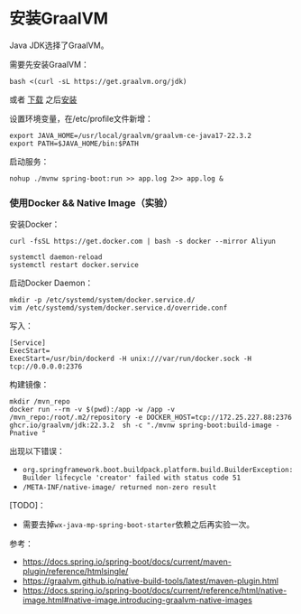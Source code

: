 # 安装GraalVM
Java JDK选择了GraalVM。

需要先安装GraalVM：
```shell
bash <(curl -sL https://get.graalvm.org/jdk)
```
或者 [下载](https://github.com/graalvm/graalvm-ce-builds/releases) 之后[安装](https://www.graalvm.org/latest/docs/getting-started/linux/)

设置环境变量，在/etc/profile文件新增：
```shell
export JAVA_HOME=/usr/local/graalvm/graalvm-ce-java17-22.3.2
export PATH=$JAVA_HOME/bin:$PATH
```

启动服务：
```shell
nohup ./mvnw spring-boot:run >> app.log 2>> app.log &
```

### 使用Docker && Native Image（实验）

安装Docker：
```shell
curl -fsSL https://get.docker.com | bash -s docker --mirror Aliyun

systemctl daemon-reload
systemctl restart docker.service
```

启动Docker Daemon：
```shell
mkdir -p /etc/systemd/system/docker.service.d/
vim /etc/systemd/system/docker.service.d/override.conf
```
写入：
```text
[Service]
ExecStart=
ExecStart=/usr/bin/dockerd -H unix:///var/run/docker.sock -H tcp://0.0.0.0:2376
```

构建镜像：
```shell
mkdir /mvn_repo
docker run --rm -v $(pwd):/app -w /app -v /mvn_repo:/root/.m2/repository -e DOCKER_HOST=tcp://172.25.227.88:2376  ghcr.io/graalvm/jdk:22.3.2  sh -c "./mvnw spring-boot:build-image -Pnative "
```

出现以下错误：
- `org.springframework.boot.buildpack.platform.build.BuilderException: Builder lifecycle 'creator' failed with status code 51`
- `/META-INF/native-image/ returned non-zero result`

[TODO]：
- 需要去掉`wx-java-mp-spring-boot-starter`依赖之后再实验一次。


参考：
- https://docs.spring.io/spring-boot/docs/current/maven-plugin/reference/htmlsingle/
- https://graalvm.github.io/native-build-tools/latest/maven-plugin.html
- https://docs.spring.io/spring-boot/docs/current/reference/html/native-image.html#native-image.introducing-graalvm-native-images
